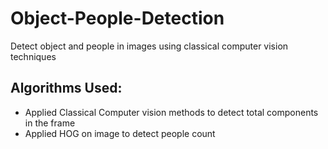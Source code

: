 # Object-People-Detection
Detect object and people in images using classical computer vision techniques

## Algorithms Used:
- Applied Classical Computer vision methods to detect total components in the frame
- Applied HOG on image to detect people count